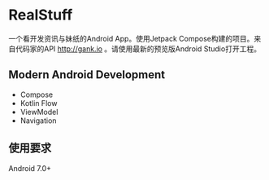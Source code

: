# RealStuff
一个看开发资讯与妹纸的Android App。使用Jetpack Compose构建的项目。来自代码家的API http://gank.io 。请使用最新的预览版Android Studio打开工程。

## Modern Android Development
* Compose
* Kotlin Flow
* ViewModel
* Navigation

## 使用要求
Android 7.0+
